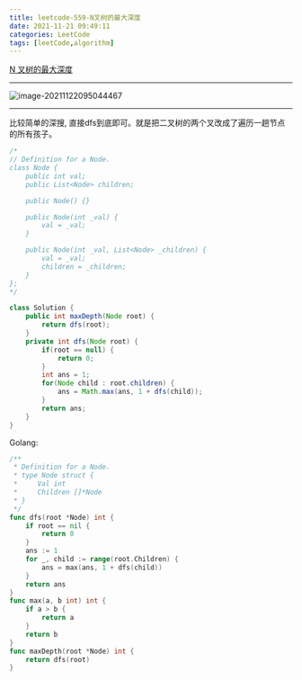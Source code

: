 ```yaml
---
title: leetcode-559-N叉树的最大深度
date: 2021-11-21 09:49:11
categories: LeetCode
tags: [leetCode,algorithm]
---
```


[N 叉树的最大深度](https://leetcode-cn.com/problems/maximum-depth-of-n-ary-tree/)

<hr/>

![image-20211122095044467](https://gitee.com/cao_ziqiang/img/raw/master/20211122095044.png)

<hr/>

比较简单的深搜, 直接dfs到底即可。就是把二叉树的两个叉改成了遍历一趟节点的所有孩子。

```java
/*
// Definition for a Node.
class Node {
    public int val;
    public List<Node> children;

    public Node() {}

    public Node(int _val) {
        val = _val;
    }

    public Node(int _val, List<Node> _children) {
        val = _val;
        children = _children;
    }
};
*/

class Solution {
    public int maxDepth(Node root) {
        return dfs(root);
    }
    private int dfs(Node root) {
        if(root == null) {
            return 0;
        }
        int ans = 1;
        for(Node child : root.children) {
            ans = Math.max(ans, 1 + dfs(child));
        }
        return ans;
    }
}
```

Golang:

```go
/**
 * Definition for a Node.
 * type Node struct {
 *     Val int
 *     Children []*Node
 * }
 */
func dfs(root *Node) int {
    if root == nil {
        return 0
    }
    ans := 1
    for _, child := range(root.Children) {
        ans = max(ans, 1 + dfs(child))
    }
    return ans
}
func max(a, b int) int {
    if a > b {
        return a
    }
    return b
}
func maxDepth(root *Node) int {
    return dfs(root)
}
```

